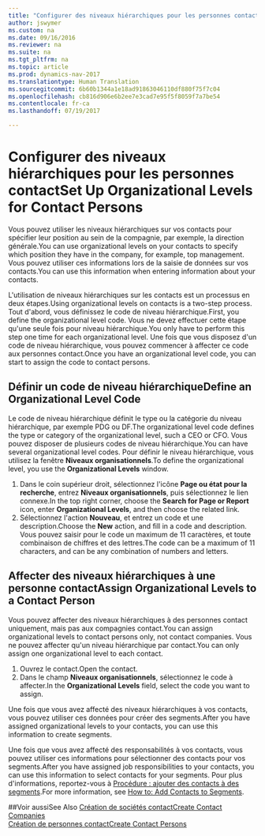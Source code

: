 ```yaml
---
title: "Configurer des niveaux hiérarchiques pour les personnes contact"
author: jswymer
ms.custom: na
ms.date: 09/16/2016
ms.reviewer: na
ms.suite: na
ms.tgt_pltfrm: na
ms.topic: article
ms.prod: dynamics-nav-2017
ms.translationtype: Human Translation
ms.sourcegitcommit: 6b60b1344a1e18ad91863046110df880f75f7c04
ms.openlocfilehash: cb816d906e6b2ee7e3cad7e95f5f8059f7a7be54
ms.contentlocale: fr-ca
ms.lasthandoff: 07/19/2017

---
```

# <a name="set-up-organizational-levels-for-contact-persons"></a><span data-ttu-id="341de-102">Configurer des niveaux hiérarchiques pour les personnes contact</span><span class="sxs-lookup"><span data-stu-id="341de-102">Set Up Organizational Levels for Contact Persons</span></span>
<span data-ttu-id="341de-103">Vous pouvez utiliser les niveaux hiérarchiques sur vos contacts pour spécifier leur position au sein de la compagnie, par exemple, la direction générale.</span><span class="sxs-lookup"><span data-stu-id="341de-103">You can use organizational levels on your contacts to specify which position they have in the company, for example, top management.</span></span> <span data-ttu-id="341de-104">Vous pouvez utiliser ces informations lors de la saisie de données sur vos contacts.</span><span class="sxs-lookup"><span data-stu-id="341de-104">You can use this information when entering information about your contacts.</span></span>

<span data-ttu-id="341de-105">L'utilisation de niveaux hiérarchiques sur les contacts est un processus en deux étapes.</span><span class="sxs-lookup"><span data-stu-id="341de-105">Using organizational levels on contacts is a two-step process.</span></span> <span data-ttu-id="341de-106">Tout d'abord, vous définissez le code de niveau hiérarchique.</span><span class="sxs-lookup"><span data-stu-id="341de-106">First, you define the organizational level code.</span></span> <span data-ttu-id="341de-107">Vous ne devez effectuer cette étape qu'une seule fois pour niveau hiérarchique.</span><span class="sxs-lookup"><span data-stu-id="341de-107">You only have to perform this step one time for each organizational level.</span></span> <span data-ttu-id="341de-108">Une fois que vous disposez d'un code de niveau hiérarchique, vous pouvez commencer à affecter ce code aux personnes contact.</span><span class="sxs-lookup"><span data-stu-id="341de-108">Once you have an organizational level code, you can start to assign the code to contact persons.</span></span>

## <a name="define-an-organizational-level-code"></a><span data-ttu-id="341de-109">Définir un code de niveau hiérarchique</span><span class="sxs-lookup"><span data-stu-id="341de-109">Define an Organizational Level Code</span></span>
<span data-ttu-id="341de-110">Le code de niveau hiérarchique définit le type ou la catégorie du niveau hiérarchique, par exemple PDG ou DF.</span><span class="sxs-lookup"><span data-stu-id="341de-110">The organizational level code defines the type or category of the organizational level, such a CEO  or CFO.</span></span> <span data-ttu-id="341de-111">Vous pouvez disposer de plusieurs codes de niveau hiérarchique.</span><span class="sxs-lookup"><span data-stu-id="341de-111">You can have several organizational level codes.</span></span> <span data-ttu-id="341de-112">Pour définir le niveau hiérarchique, vous utilisez la fenêtre **Niveaux organisationnels**.</span><span class="sxs-lookup"><span data-stu-id="341de-112">To define the organizational level, you use the **Organizational Levels** window.</span></span>

1. <span data-ttu-id="341de-113">Dans le coin supérieur droit, sélectionnez l'icône **Page ou état pour la recherche**, entrez **Niveaux organisationnels**, puis sélectionnez le lien connexe.</span><span class="sxs-lookup"><span data-stu-id="341de-113">In the top right corner, choose the **Search for Page or Report** icon, enter **Organizational Levels**, and then choose the related link.</span></span>
2. <span data-ttu-id="341de-114">Sélectionnez l'action **Nouveau**, et entrez un code et une description.</span><span class="sxs-lookup"><span data-stu-id="341de-114">Choose the **New** action, and fill in a code and description.</span></span> <span data-ttu-id="341de-115">Vous pouvez saisir pour le code un maximum de 11 caractères, et toute combinaison de chiffres et des lettres.</span><span class="sxs-lookup"><span data-stu-id="341de-115">The code can be a maximum of 11 characters, and can be any combination of numbers and letters.</span></span>

## <a name="assign-organizational-levels-to-a-contact-person"></a><span data-ttu-id="341de-116">Affecter des niveaux hiérarchiques à une personne contact</span><span class="sxs-lookup"><span data-stu-id="341de-116">Assign Organizational Levels to a Contact Person</span></span>
<span data-ttu-id="341de-117">Vous pouvez affecter des niveaux hiérarchiques à des personnes contact uniquement, mais pas aux compagnies contact.</span><span class="sxs-lookup"><span data-stu-id="341de-117">You can assign organizational levels to contact persons only, not contact companies.</span></span> <span data-ttu-id="341de-118">Vous ne pouvez affecter qu'un niveau hiérarchique par contact.</span><span class="sxs-lookup"><span data-stu-id="341de-118">You can only assign one organizational level to each contact.</span></span>

1. <span data-ttu-id="341de-119">Ouvrez le contact.</span><span class="sxs-lookup"><span data-stu-id="341de-119">Open the contact.</span></span>
2. <span data-ttu-id="341de-120">Dans le champ **Niveaux organisationnels**, sélectionnez le code à affecter.</span><span class="sxs-lookup"><span data-stu-id="341de-120">In the **Organizational Levels** field, select the code you want to assign.</span></span>

<span data-ttu-id="341de-121">Une fois que vous avez affecté des niveaux hiérarchiques à vos contacts, vous pouvez utiliser ces données pour créer des segments.</span><span class="sxs-lookup"><span data-stu-id="341de-121">After you have assigned organizational levels to your contacts, you can use this information to create segments.</span></span>

<span data-ttu-id="341de-122">Une fois que vous avez affecté des responsabilités à vos contacts, vous pouvez utiliser ces informations pour sélectionner des contacts pour vos segments.</span><span class="sxs-lookup"><span data-stu-id="341de-122">After you have assigned job responsibilities to your contacts, you can use this information to select contacts for your segments.</span></span> <span data-ttu-id="341de-123">Pour plus d'informations, reportez-vous à [Procédure : ajouter des contacts à des segments](marketing-add-contact-segment.md).</span><span class="sxs-lookup"><span data-stu-id="341de-123">For more information, see [How to: Add Contacts to Segments](marketing-add-contact-segment.md).</span></span>

##<a name="see-also"></a><span data-ttu-id="341de-124">Voir aussi</span><span class="sxs-lookup"><span data-stu-id="341de-124">See Also</span></span>
[<span data-ttu-id="341de-125">Création de sociétés contact</span><span class="sxs-lookup"><span data-stu-id="341de-125">Create Contact Companies</span></span>](marketing-create-contact-companies.md)  
[<span data-ttu-id="341de-126">Création de personnes contact</span><span class="sxs-lookup"><span data-stu-id="341de-126">Create Contact Persons</span></span>](marketing-create-contact-persons.md)  

